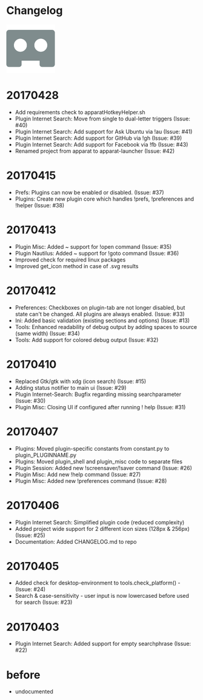 Changelog
==========

![logo](https://raw.githubusercontent.com/yafp/apparat/master/apparat/gfx/core/128/appIcon.png)


# 20170428
* Add requirements check to apparatHotkeyHelper.sh
* Plugin Internet Search: Move from single to dual-letter triggers                      (Issue: #40)
* Plugin Internet Search: Add support for Ask Ubuntu via !au                            (Issue: #41)
* Plugin Internet Search: Add support for GitHub via !gh                                (Issue: #39)
* Plugin Internet Search: Add support for Facebook via !fb                              (Issue: #43)
* Renamed project from apparat to apparat-launcher                                      (Issue: #42)


# 20170415
* Prefs: Plugins can now be enabled or disabled.                                        (Issue: #37)
* Plugins: Create new plugin core which handles !prefs, !preferences and !helper        (Issue: #38)


# 20170413
* Plugin Misc: Added ~ support for !open command                                        (Issue: #35)
* Plugin Nautilus: Added ~ support for !goto command                                    (Issue: #36)
* Improved check for required linux packages
* Improved get_icon method in case of .svg results


# 20170412
* Preferences: Checkboxes on plugin-tab are not longer disabled,
    but state can't be changed. All plugins are always enabled.                         (Issue: #33)
* Ini: Added basic validation (existing sections and options)                           (Issue: #13)
* Tools: Enhanced readability of debug output by adding spaces to source (same width)   (Issue: #34)
* Tools: Add support for colored debug output                                           (Issue: #32)


# 20170410
* Replaced Gtk/gtk with xdg (icon search)                                               (Issue: #15)
* Adding status notifier to main ui                                                     (Issue: #29)
* Plugin Internet-Search: Bugfix regarding missing searchparameter                      (Issue: #30)
* Plugin Misc: Closing UI if configured after running ! help                            (Issue: #31)


# 20170407
* Plugins: Moved plugin-specific constants from constant.py to plugin_PLUGINNAME.py
* Plugins: Moved plugin_shell and plugin_misc code to separate files
* Plugin Session: Added new !screensaver/!saver command                                 (Issue: #26)
* Plugin Misc: Add new !help command                                                    (Issue: #27)
* Plugin Misc: Added new !preferences command                                           (Issue: #28)


# 20170406
* Plugin Internet Search: Simplified plugin code (reduced complexity)
* Added project wide support for 2 different icon sizes (128px & 256px)                 (Issue: #25)
* Documentation: Added CHANGELOG.md to repo


# 20170405
* Added check for desktop-environment to tools.check_platform() -                       (Issue: #24)
* Search & case-sensitivity - user input is now lowercased before used for search       (Issue: #23)


# 20170403
* Plugin Internet Search: Added support for empty searchphrase                          (Issue: #22)


# before
* undocumented
